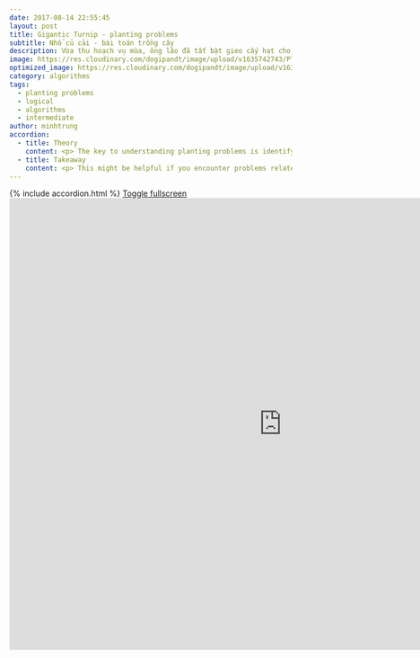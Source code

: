 ```yaml
---
date: 2017-08-14 22:55:45
layout: post
title: Gigantic Turnip - planting problems
subtitle: Nhổ củ cải - bài toán trồng cây
description: Vừa thu hoạch vụ mùa, ông lão đã tất bật gieo cấy hạt cho vụ mùa sau. Hãy giúp ông lão tìm ra các cách trồng cây tối ưu nhé!
image: https://res.cloudinary.com/dogipandt/image/upload/v1635742743/Planting-problems_ssyuu8.png
optimized_image: https://res.cloudinary.com/dogipandt/image/upload/v1635742743/Planting-problems_ssyuu8.png
category: algorithms
tags:
  - planting problems
  - logical
  - algorithms
  - intermediate
author: minhtrung
accordion:
  - title: Theory
    content: <p> The key to understanding planting problems is identifying the number of spaces between the plants. If they are planted on one line, then the number of spaces between \(n\) plants is \(n-1\).
  - title: Takeaway
    content: <p> This might be helpful if you encounter problems related to multiple lines like in the challege of THIS game! <p> Then, one helpful approach is to call out the degree of a plant, which is the number of lines on which the tree is planted. Using simple deductions, we shall be able to calculate the number of trees for each degree, then start constructing with either those with highest degree, or those with lowest degrees.  
---
```

<head>
  <meta charset="utf-8">
  <meta name="viewport" content="width=device-width">
  <title>MathJax example</title>
  <script src="https://polyfill.io/v3/polyfill.min.js?features=es6"></script>
  <script id="MathJax-script" async
          src="https://cdn.jsdelivr.net/npm/mathjax@3/es5/tex-mml-chtml.js">
  </script>
</head>
{% include accordion.html %}
<a href= "https://scratch.mit.edu/projects/575177941/fullscreen/">Toggle fullscreen </a>
<iframe src="https://scratch.mit.edu/projects/575177941/embed" allowtransparency="true" width="970" height="804" frameborder="0" scrolling="no" allowfullscreen></iframe>










